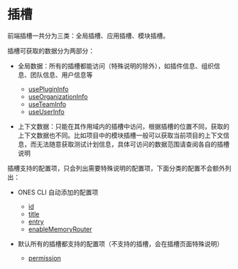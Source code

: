 # 插槽

前端插槽一共分为三类：全局插槽、应用插槽、模块插槽。

插槽可获取的数据分为两部分：

- 全局数据：所有的插槽都能访问（特殊说明的除外），如插件信息、组织信息、团队信息、用户信息等

  - [usePluginInfo](../../reference/packages/store/store.md#usePluginInfo)
  - [useOrganizationInfo](../../reference/packages/store/store.md#useOrganizationInfo)
  - [useTeamInfo](../../reference/packages/store/store.md#useTeamInfo)
  - [useUserInfo](../../reference/packages/store/store.md#useUserInfo)

- 上下文数据：只能在其作用域内的插槽中访问，根据插槽的位置不同，获取的上下文数据也不同。比如项目中的模块插槽一般可以获取当前项目的上下文信息，而无法随意获取测试计划信息，具体可访问的数据范围请查阅各自的插槽说明

插槽支持的配置项，只会列出需要特殊说明的配置项，下面分类的配置不会额外列出：

- ONES CLI 自动添加的配置项

  - [id](../../reference/config/plugin.yaml#moduleId)
  - [title](../../reference/config/plugin.yaml#title)
  - [entry](../../reference/config/plugin.yaml#entry)
  - [enableMemoryRouter](../../reference/config/plugin.yaml#enablememoryrouter)

- 默认所有的插槽都支持的配置项（不支持的插槽，会在插槽页面特殊说明）
  - [permission](../../reference/config/plugin.yaml#modulePermission)
